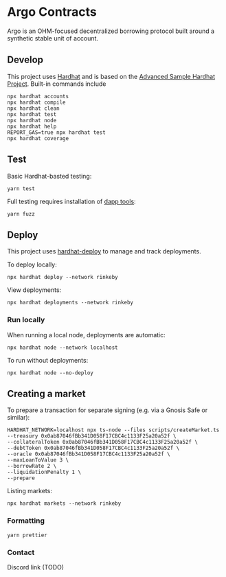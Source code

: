# Argo Contracts

Argo is an OHM-focused decentralized borrowing protocol built around a synthetic stable unit of account.

## Develop

This project uses [Hardhat](https://hardhat.org/) and is based on the [Advanced Sample Hardhat Project](https://github.com/nomiclabs/hardhat/tree/master/packages/hardhat-core/sample-projects/advanced-ts). Built-in commands include

```shell
npx hardhat accounts
npx hardhat compile
npx hardhat clean
npx hardhat test
npx hardhat node
npx hardhat help
REPORT_GAS=true npx hardhat test
npx hardhat coverage
```

## Test

Basic Hardhat-basted testing:

```
yarn test
```

Full testing requires installation of [dapp tools](https://dapp.tools/):

```
yarn fuzz
```

## Deploy

This project uses [hardhat-deploy](https://github.com/wighawag/hardhat-deploy) to manage and track deployments.

To deploy locally:

```
npx hardhat deploy --network rinkeby
```

View deployments:

```
npx hardhat deployments --network rinkeby
```

### Run locally

When running a local node, deployments are automatic:

```
npx hardhat node --network localhost
```

To run without deployments:

```
npx hardhat node --no-deploy
```

## Creating a market

To prepare a transaction for separate signing (e.g. via a Gnosis Safe or similar):

```
HARDHAT_NETWORK=localhost npx ts-node --files scripts/createMarket.ts --treasury 0x0ab87046fBb341D058F17CBC4c1133F25a20a52f \
--collateralToken 0x0ab87046fBb341D058F17CBC4c1133F25a20a52f \
--debtToken 0x0ab87046fBb341D058F17CBC4c1133F25a20a52f \
--oracle 0x0ab87046fBb341D058F17CBC4c1133F25a20a52f \
--maxLoanToValue 3 \
--borrowRate 2 \
--liquidationPenalty 1 \
--prepare
```

Listing markets:

```
npx hardhat markets --network rinkeby
```

### Formatting

```
yarn prettier
```

### Contact

Discord link (TODO)
